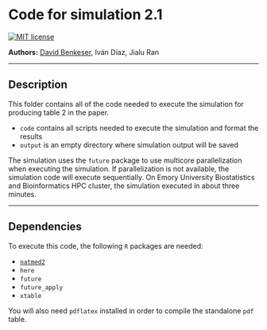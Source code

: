 # Code for simulation 2.1

[![MIT license](http://img.shields.io/badge/license-MIT-brightgreen.svg)](http://opensource.org/licenses/MIT)

**Authors:** [David
Benkeser](https://davidbphd.com), Iván Díaz, Jialu Ran

-----

## Description

This folder contains all of the code needed to execute the simulation for producing table 2 in the paper.
- `code` contains all scripts needed to execute the simulation and format the results
- `output` is an empty directory where simulation output will be saved

The simulation uses the `future` package to use multicore parallelization when executing the simulation. If parallelization is not available, the simulation code will execute sequentially. On Emory University Biostatistics and Bioinformatics HPC cluster, the simulation executed in about three minutes.

-----

## Dependencies

To execute this code, the following `R` packages are needed:
- [`natmed2`](https://github.com/benkeser/natmed2)
- `here`
- `future`
- `future_apply`
- `xtable`

You will also need `pdflatex` installed in order to compile the standalone `pdf` table.

